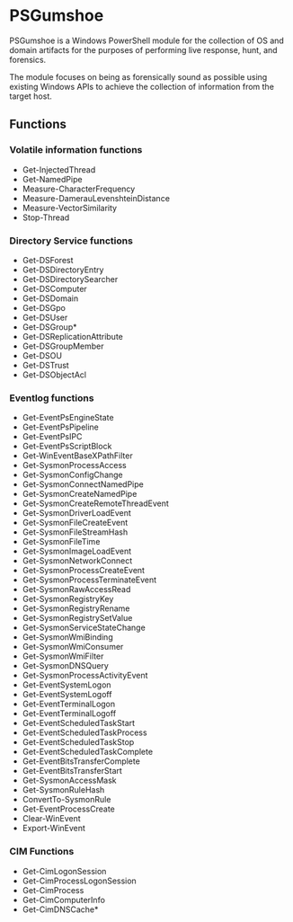 # PSGumshoe

PSGumshoe is a Windows PowerShell module for the collection of OS and domain artifacts for the purposes of performing live response, hunt, and forensics.

The module focuses on being as forensically sound as possible using existing Windows APIs to achieve the collection of information from the target host.

## Functions

### Volatile information functions

* Get-InjectedThread 
* Get-NamedPipe 
* Measure-CharacterFrequency 
* Measure-DamerauLevenshteinDistance 
* Measure-VectorSimilarity 
* Stop-Thread 

### Directory Service functions

* Get-DSForest 
* Get-DSDirectoryEntry 
* Get-DSDirectorySearcher 
* Get-DSComputer 
* Get-DSDomain 
* Get-DSGpo 
* Get-DSUser 
* Get-DSGroup* 
* Get-DSReplicationAttribute 
* Get-DSGroupMember 
* Get-DSOU 
* Get-DSTrust 
* Get-DSObjectAcl 

### Eventlog functions

* Get-EventPsEngineState 
* Get-EventPsPipeline 
* Get-EventPsIPC 
* Get-EventPsScriptBlock 
* Get-WinEventBaseXPathFilter 
* Get-SysmonProcessAccess 
* Get-SysmonConfigChange 
* Get-SysmonConnectNamedPipe 
* Get-SysmonCreateNamedPipe 
* Get-SysmonCreateRemoteThreadEvent 
* Get-SysmonDriverLoadEvent 
* Get-SysmonFileCreateEvent 
* Get-SysmonFileStreamHash 
* Get-SysmonFileTime 
* Get-SysmonImageLoadEvent 
* Get-SysmonNetworkConnect 
* Get-SysmonProcessCreateEvent 
* Get-SysmonProcessTerminateEvent 
* Get-SysmonRawAccessRead  
* Get-SysmonRegistryKey 
* Get-SysmonRegistryRename 
* Get-SysmonRegistrySetValue 
* Get-SysmonServiceStateChange 
* Get-SysmonWmiBinding 
* Get-SysmonWmiConsumer 
* Get-SysmonWmiFilter 
* Get-SysmonDNSQuery 
* Get-SysmonProcessActivityEvent 
* Get-EventSystemLogon 
* Get-EventSystemLogoff 
* Get-EventTerminalLogon 
* Get-EventTerminalLogoff 
* Get-EventScheduledTaskStart 
* Get-EventScheduledTaskProcess 
* Get-EventScheduledTaskStop 
* Get-EventScheduledTaskComplete 
* Get-EventBitsTransferComplete 
* Get-EventBitsTransferStart 
* Get-SysmonAccessMask 
* Get-SysmonRuleHash 
* ConvertTo-SysmonRule 
* Get-EventProcessCreate 
* Clear-WinEvent 
* Export-WinEvent 

### CIM Functions

* Get-CimLogonSession 
* Get-CimProcessLogonSession 
* Get-CimProcess 
* Get-CimComputerInfo 
* Get-CimDNSCache* 